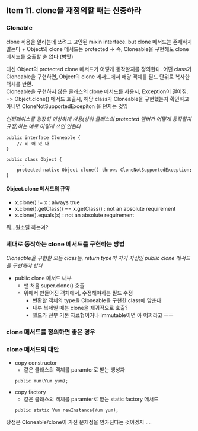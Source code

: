 ## Item 11. clone을 재정의할 때는 신중하라

### Clonable 
clone 허용을 알리는데 쓰려고 고안된 mixin interface. 
but clone 메서드는 존재하지 않는다 + Object의 clone 메서드는 protected
=> 즉, Cloneable을 구현해도 clone 메서드를 호출할 순 없다 (병맛)

대신 Object의 protected clone 메서드가 어떻게 동작할지를 정의한다. 
어떤 class가 Cloneable을 구현하면, Object의 clone 메서드에서 해당 객체를 필드 단위로 복사한 객체를 반환.  
Cloneable을 구현하지 않은 클래스의 clone 메서드를 사용시, Exception이 떨어짐.  
=> Object.clone() 메서드 호출시, 해당 class가 Cloneable을 구현했는지 확인하고 아니면 CloneNotSupportedExcepiton 을 던지는 것임 

*인터페이스를 굉장히 이상하게 사용(상위 클래스의 protected 멤버가 어떻게 동작할지 규정)하는 예로 이렇게 쓰면 안된다* 


```
public interface Cloneable {
    // 비 어 있 다 
}

public class Object {
    ...
    protected native Object clone() throws CloneNotSupportedException;
}
```


#### Object.clone 메서드의 규약 
* x.clone() != x : always true
* x.clone().getClass() == x.getClass() : not an absolute requirement
* x.clone().equals(x) : not an absolute requirement

뭐...뭔소릴 하는겨?




### 제대로 동작하는 clone 메서드를 구현하는 방법
*Cloneable을 구현한 모든 class는, return type이 자기 자신인 public clone 메서드를 구현해야 한다*
* public clone 메서드 내부
    - 맨 처음 super.clone() 호출
    - 위에서 만들어진 객체에서, 수정해야하는 필드 수정
        + 반환할 객체의 type을 Cloneable을 구현한 class에 맞춘다
        + 내부 복제일 때는 clone을 재귀적으로 호출? 
        + 필드가 전부 기본 자료형이거나 immutable이면 아 어쩌라고 ㅡㅡ 

### clone 메서드를 정의하면 좋은 경우

### clone 메서드의 대안 
* copy constructor
    - 같은 클래스의 객체를 paramter로 받는 생성자 
    ```
    public Yum(Yum yum);
    ```
* copy factory 
    - 같은 클래스의 객체를 paramter로 받는 static factory 메서드 
    ```
    public static Yum newInstance(Yum yum);
    ```

장점은 Cloneable/clone이 가진 문제점을 안가진다는 것이겠지 ....  

